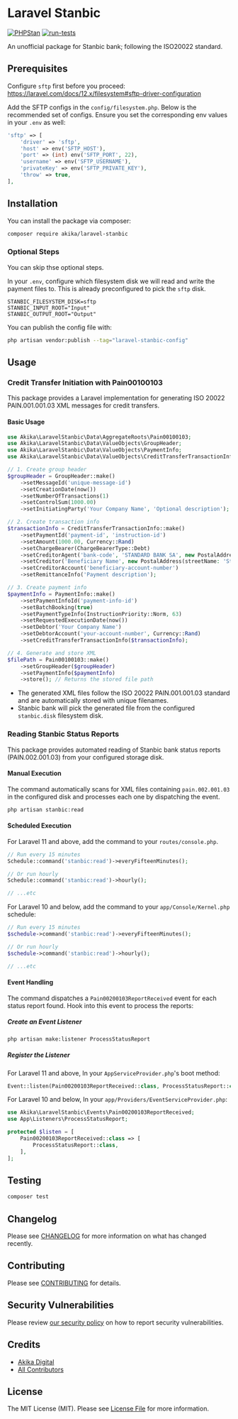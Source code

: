 # Laravel Stanbic

[![PHPStan](https://github.com/akikadigital/laravel-stanbic/actions/workflows/phpstan.yml/badge.svg)](https://github.com/akikadigital/laravel-stanbic/actions/workflows/phpstan.yml)
[![run-tests](https://github.com/akikadigital/laravel-stanbic/actions/workflows/run-tests.yml/badge.svg)](https://github.com/akikadigital/laravel-stanbic/actions/workflows/run-tests.yml)

An unofficial package for Stanbic bank; following the ISO20022 standard.

## Prerequisites

Configure `sftp` first before you proceed: https://laravel.com/docs/12.x/filesystem#sftp-driver-configuration

Add the SFTP configs in the `config/filesystem.php`. Below is the recommended set of configs. Ensure you set the corresponding env values in your `.env` as well:

```php
'sftp' => [
    'driver' => 'sftp',
    'host' => env('SFTP_HOST'),
    'port' => (int) env('SFTP_PORT', 22),
    'username' => env('SFTP_USERNAME'),
    'privateKey' => env('SFTP_PRIVATE_KEY'),
    'throw' => true,
],
```

## Installation

You can install the package via composer:

```bash
composer require akika/laravel-stanbic
```

### Optional Steps

You can skip thse optional steps.

In your `.env`, configure which filesystem disk we will read and write the payment files to. This is already preconfigured to pick the `sftp` disk.

```shell
STANBIC_FILESYSTEM_DISK=sftp
STANBIC_INPUT_ROOT="Input"
STANBIC_OUTPUT_ROOT="Output"
```

You can publish the config file with:

```bash
php artisan vendor:publish --tag="laravel-stanbic-config"
```

## Usage

### Credit Transfer Initiation with Pain00100103

This package provides a Laravel implementation for generating ISO 20022 PAIN.001.001.03 XML messages for credit transfers.

#### Basic Usage

```php
use Akika\LaravelStanbic\Data\AggregateRoots\Pain00100103;
use Akika\LaravelStanbic\Data\ValueObjects\GroupHeader;
use Akika\LaravelStanbic\Data\ValueObjects\PaymentInfo;
use Akika\LaravelStanbic\Data\ValueObjects\CreditTransferTransactionInfo;

// 1. Create group header
$groupHeader = GroupHeader::make()
    ->setMessageId('unique-message-id')
    ->setCreationDate(now())
    ->setNumberOfTransactions(1)
    ->setControlSum(1000.00)
    ->setInitiatingParty('Your Company Name', 'Optional description');

// 2. Create transaction info
$transactionInfo = CreditTransferTransactionInfo::make()
    ->setPaymentId('payment-id', 'instruction-id')
    ->setAmount(1000.00, Currency::Rand)
    ->setChargeBearer(ChargeBearerType::Debt)
    ->setCreditorAgent('bank-code', 'STANDARD BANK SA', new PostalAddress(countryCode: CountryCode::SouthAfrica))
    ->setCreditor('Beneficiary Name', new PostalAddress(streetName: 'Street Name', countryCode: CountryCode::SouthAfrica))
    ->setCreditorAccount('beneficiary-account-number')
    ->setRemittanceInfo('Payment description');

// 3. Create payment info
$paymentInfo = PaymentInfo::make()
    ->setPaymentInfoId('payment-info-id')
    ->setBatchBooking(true)
    ->setPaymentTypeInfo(InstructionPriority::Norm, 63)
    ->setRequestedExecutionDate(now())
    ->setDebtor('Your Company Name')
    ->setDebtorAccount('your-account-number', Currency::Rand)
    ->setCreditTransferTransactionInfo($transactionInfo);

// 4. Generate and store XML
$filePath = Pain00100103::make()
    ->setGroupHeader($groupHeader)
    ->setPaymentInfo($paymentInfo)
    ->store(); // Returns the stored file path
```

-   The generated XML files follow the ISO 20022 PAIN.001.001.03 standard and are automatically stored with unique filenames.
-   Stanbic bank will pick the generated file from the configured `stanbic.disk` filesystem disk.

### Reading Stanbic Status Reports

This package provides automated reading of Stanbic bank status reports (PAIN.002.001.03) from your configured storage disk.

#### Manual Execution

The command automatically scans for XML files containing `pain.002.001.03` in the configured disk and processes each one by dispatching the event.

```bash
php artisan stanbic:read
```

#### Scheduled Execution

For Laravel 11 and above, add the command to your `routes/console.php`.

```php
// Run every 15 minutes
Schedule::command('stanbic:read')->everyFifteenMinutes();

// Or run hourly
Schedule::command('stanbic:read')->hourly();

// ...etc
```

For Laravel 10 and below, add the command to your `app/Console/Kernel.php` schedule:

```php
// Run every 15 minutes
$schedule->command('stanbic:read')->everyFifteenMinutes();

// Or run hourly
$schedule->command('stanbic:read')->hourly();

// ...etc
```

#### Event Handling

The command dispatches a `Pain00200103ReportReceived` event for each status report found. Hook into this event to process the reports:

##### Create an Event Listener

```bash
php artisan make:listener ProcessStatusReport
```

##### Register the Listener

For Laravel 11 and above, In your `AppServiceProvider.php`'s boot method:

```php
Event::listen(Pain00200103ReportReceived::class, ProcessStatusReport::class);
```

For Laravel 10 and below, In your `app/Providers/EventServiceProvider.php`:

```php
use Akika\LaravelStanbic\Events\Pain00200103ReportReceived;
use App\Listeners\ProcessStatusReport;

protected $listen = [
    Pain00200103ReportReceived::class => [
        ProcessStatusReport::class,
    ],
];
```

## Testing

```bash
composer test
```

## Changelog

Please see [CHANGELOG](CHANGELOG.md) for more information on what has changed recently.

## Contributing

Please see [CONTRIBUTING](CONTRIBUTING.md) for details.

## Security Vulnerabilities

Please review [our security policy](../../security/policy) on how to report security vulnerabilities.

## Credits

-   [Akika Digital](https://github.com/akika)
-   [All Contributors](../../contributors)

## License

The MIT License (MIT). Please see [License File](LICENSE.md) for more information.
